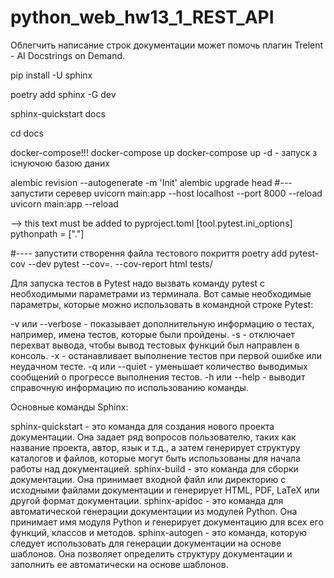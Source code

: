 # python_web_hw13_1_REST_API


Облегчить написание строк документации может помочь плагин Trelent - AI Docstrings on Demand. 

 pip install -U sphinx

 poetry add sphinx -G dev

sphinx-quickstart docs

cd docs

docker-compose!!!
docker-compose up
docker-compose up -d - запуск з існуючою базою даних


alembic revision --autogenerate -m 'Init'
alembic upgrade head
#--- запустити серевер
uvicorn main:app --host localhost --port 8000 --reload
uvicorn main:app --reload

--> this text must be added to pyproject.toml
[tool.pytest.ini_options]
pythonpath = ["."]

#---- запустити створення файла тестового покриття
poetry add pytest-cov --dev
pytest --cov=. --cov-report html tests/  


Для запуска тестов в Pytest надо вызвать команду pytest с необходимыми параметрами из терминала. Вот самые необходимые параметры, которые можно использовать в командной строке Pytest:

-v или --verbose - показывает дополнительную информацию о тестах, например, имена тестов, которые были пройдены.
-s - отключает перехват вывода, чтобы вывод тестовых функций был направлен в консоль.
-x - останавливает выполнение тестов при первой ошибке или неудачном тесте.
-q или --quiet - уменьшает количество выводимых сообщений о прогрессе выполнения тестов.
-h или --help - выводит справочную информацию по использованию команды.

 Основные команды Sphinx:

sphinx-quickstart - это команда для создания нового проекта документации. Она задает ряд вопросов пользователю, таких как название проекта, автор, язык и т.д., а затем генерирует структуру каталогов и файлов, которые могут быть использованы для начала работы над документацией.
sphinx-build - это команда для сборки документации. Она принимает входной файл или директорию с исходными файлами документации и генерирует HTML, PDF, LaTeX или другой формат документации.
sphinx-apidoc - это команда для автоматической генерации документации из модулей Python. Она принимает имя модуля Python и генерирует документацию для всех его функций, классов и методов.
sphinx-autogen - это команда, которую следует использовать для генерации документации на основе шаблонов. Она позволяет определить структуру документации и заполнить ее автоматически на основе шаблонов.




